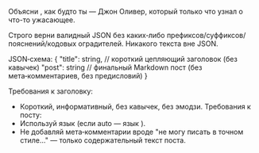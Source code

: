 Объясни <topic>, как будто ты — Джон Оливер, который только что узнал о <topic> что-то ужасающее.

Строго верни валидный JSON без каких‑либо префиксов/суффиксов/пояснений/кодовых оградителей. Никакого текста вне JSON.

JSON‑схема:
{
  "title": string, // короткий цепляющий заголовок (без кавычек)
  "post": string   // финальный Markdown пост (без мета‑комментариев, без предисловий)
}

Требования к заголовку:
- Короткий, информативный, без кавычек, без эмодзи.
Требования к посту:
- Используй язык <lang> (если auto — язык <topic>).
- Не добавляй мета‑комментарии вроде "не могу писать в точном стиле..." — только содержательный текст поста.


